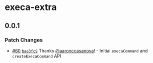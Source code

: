 # execa-extra

## 0.0.1

### Patch Changes

- [#60](https://github.com/aaronccasanova/aacc/pull/60)
  [`bae3fc9`](https://github.com/aaronccasanova/aacc/commit/bae3fc960302d73bd2a2c3096e123e603bf0551b)
  Thanks [@aaronccasanova](https://github.com/aaronccasanova)! - Initial
  `execaCommand` and `createExecaCommand` API
